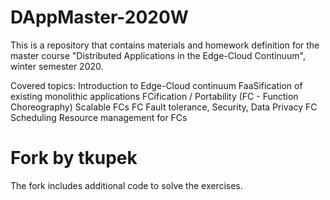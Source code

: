 # DAppMaster-2020W

This is a repository that contains materials and homework definition for the master course "Distributed Applications in the Edge-Cloud Continuum", winter semester 2020.

Covered topics:
Introduction to Edge-Cloud continuum
FaaSification of existing monolithic applications
FCification / Portability (FC - Function Choreography)
Scalable FCs
FC Fault tolerance, Security, Data Privacy
FC Scheduling 
Resource management for FCs

# Fork by tkupek

The fork includes additional code to solve the exercises.
